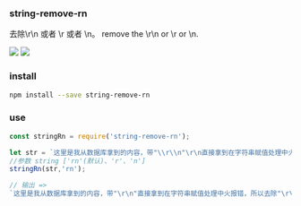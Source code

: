 

### string-remove-rn
去除\r\n 或者 \r 或者 \n。
remove the \r\n or \r or \n.

<a href="https://www.npmjs.com/package/string-remove-rn"><img src="https://img.shields.io/npm/v/string-remove-rn.svg?style=flat-square"></a>
<a href="https://www.npmjs.com/package/string-remove-rn"><img src="https://img.shields.io/npm/dm/string-remove-rn.svg?style=flat-square"></a>


### install

```bash
npm install --save string-remove-rn
```

### use

```js
const stringRn = require('string-remove-rn');

let str = `这里是我从数据库拿到的内容，带"\\r\\n"\r\n直接拿到在字符串赋值处理中火报错，所以去除"\\r\\n"`
//参数 string ['rn'(默认)、'r'、'n']
stringRn(str,'rn');

// 输出 =>
`这里是我从数据库拿到的内容，带"\r\n"直接拿到在字符串赋值处理中火报错，所以去除"\r\n"`
```



